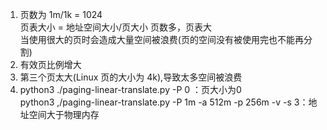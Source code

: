 1. 页数为 1m/1k = 1024  
   页表大小 = 地址空间大小/页大小  页数多，页表大  
   当使用很大的页时会造成大量空间被浪费(页的空间没有被使用完也不能再分割)  
2. 有效页比例增大  
3. 第三个页太大(Linux 页的大小为 4k),导致太多空间被浪费  
4. python3 ./paging-linear-translate.py -P 0 ：页大小为0  
   python3 ,/paging-linear-translate.py -P 1m -a  512m  -p 256m -v -s 3：地址空间大于物理内存
